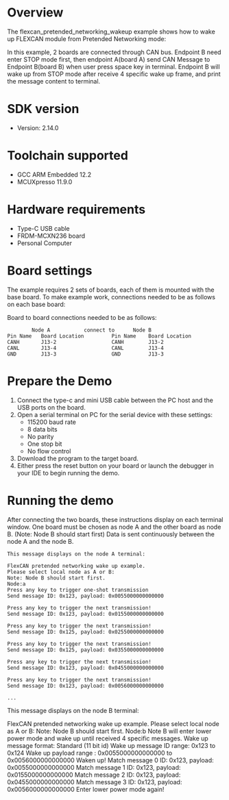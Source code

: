 Overview
========
The flexcan_pretended_networking_wakeup example shows how to wake up FLEXCAN module from Pretended Networking mode:

In this example, 2 boards are connected through CAN bus. Endpoint B need enter STOP mode first, then endpoint A(board A) send CAN Message to Endpoint B(board B)
when user press space key in terminal. Endpoint B will wake up from STOP mode after receive 4 specific wake up frame, and print
the message content to terminal.

SDK version
===========
- Version: 2.14.0

Toolchain supported
===================
- GCC ARM Embedded  12.2
- MCUXpresso  11.9.0

Hardware requirements
=====================
- Type-C USB cable
- FRDM-MCXN236 board
- Personal Computer

Board settings
==============
The example requires 2 sets of boards, each of them is mounted with the base board.
To make example work, connections needed to be as follows on each base board:

Board to board connections needed to be as follows:

~~~~~~~~~~~~~~~~~~~~~~~~~~~~~~~~~~~~~~~~~~~~~~~~~~~~~~~~~~~~
        Node A           connect to      Node B
Pin Name   Board Location         Pin Name    Board Location
CANH       J13-2                  CANH        J13-2
CANL       J13-4                  CANL        J13-4
GND        J13-3                  GND         J13-3
~~~~~~~~~~~~~~~~~~~~~~~~~~~~~~~~~~~~~~~~~~~~~~~~~~~~~~~~~~~~

Prepare the Demo
================
1. Connect the type-c and mini USB cable between the PC host and the USB ports on the board.
2. Open a serial terminal on PC for the serial device with these settings:
    - 115200 baud rate
    - 8 data bits
    - No parity
    - One stop bit
    - No flow control
3. Download the program to the target board.
4. Either press the reset button on your board or launch the debugger in your IDE to begin running
   the demo.

Running the demo
================
After connecting the two boards, these instructions display on each terminal window.
One board must be chosen as node A and the other board as node B. (Note: Node B should start first)
Data is sent continuously between the node A and the node B.

~~~~~~~~~~~~~~~~~~~~~
This message displays on the node A terminal:

FlexCAN pretended networking wake up example.
Please select local node as A or B:
Note: Node B should start first.
Node:a
Press any key to trigger one-shot transmission
Send message ID: 0x123, payload: 0x0055000000000000

Press any key to trigger the next transmission!
Send message ID: 0x123, payload: 0x0155000000000000

Press any key to trigger the next transmission!
Send message ID: 0x125, payload: 0x0255000000000000

Press any key to trigger the next transmission!
Send message ID: 0x125, payload: 0x0355000000000000

Press any key to trigger the next transmission!
Send message ID: 0x123, payload: 0x0455000000000000

Press any key to trigger the next transmission!
Send message ID: 0x123, payload: 0x0056000000000000

...

~~~~~~~~~~~~~~~~~~~~~

This message displays on the node B terminal:

FlexCAN pretended networking wake up example.
Please select local node as A or B:
Note: Node B should start first.
Node:b
Note B will enter lower power mode and wake up until received 4 specific messages.
Wake up message format: Standard (11 bit id)
Wake up message ID range: 0x123 to 0x124
Wake up payload range : 0x0055000000000000 to 0x0056000000000000
Waken up!
Match message 0 ID: 0x123, payload: 0x0055000000000000
Match message 1 ID: 0x123, payload: 0x0155000000000000
Match message 2 ID: 0x123, payload: 0x0455000000000000
Match message 3 ID: 0x123, payload: 0x0056000000000000
Enter lower power mode again!

~~~~~~~~~~~~~~~~~~~~~
